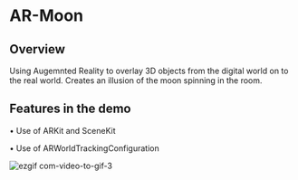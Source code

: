 # AR-Moon

## Overview

Using Augemnted Reality to overlay 3D objects from the digital world on to the real world. Creates an illusion of the moon spinning in the room. 

## Features in the demo

• Use of ARKit and SceneKit

• Use of ARWorldTrackingConfiguration 

![ezgif com-video-to-gif-3](https://user-images.githubusercontent.com/36542195/51175491-6472c800-18b2-11e9-869f-646b754e9e53.gif)
